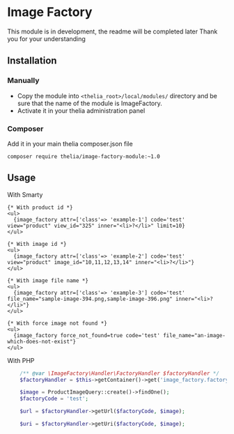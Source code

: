 # Image Factory

This module is in development, the readme will be completed later
Thank you for your understanding

## Installation

### Manually

* Copy the module into ```<thelia_root>/local/modules/``` directory and be sure that the name of the module is ImageFactory.
* Activate it in your thelia administration panel

### Composer

Add it in your main thelia composer.json file

```
composer require thelia/image-factory-module:~1.0
```

## Usage

With Smarty
```smarty
{* With product id *}
<ul>
  {image_factory attr=['class'=> 'example-1'] code='test' view="product" view_id="325" inner="<li>?</li>" limit=10}
</ul>

{* With image id *}
<ul>
  {image_factory attr=['class'=> 'example-2'] code='test' view="product" image_id="10,11,12,13,14" inner="<li>?</li>"}
</ul>

{* With image file name *}
<ul>
  {image_factory attr=['class'=> 'example-3'] code='test' file_name="sample-image-394.png,sample-image-396.png" inner="<li>?</li>"}
</ul>

{* With force image not found *}
<ul>
  {image_factory force_not_found=true code='test' file_name="an-image-which-does-not-exist"}
</ul>
```

With PHP
```php
    /** @var \ImageFactory\Handler\FactoryHandler $factoryHandler */
    $factoryHandler = $this->getContainer()->get('image_factory.factory_handler');

    $image = ProductImageQuery::create()->findOne();
    $factoryCode = 'test';

    $url = $factoryHandler->getUrl($factoryCode, $image);

    $uri = $factoryHandler->getUri($factoryCode, $image);
```